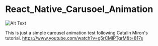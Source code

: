 # React_Native_Carusoel_Animation

![Alt Text](https://media.giphy.com/media/aQEzB1itiVi03kTmfl/giphy.gif)

This is just a simple carousel animation test following Catalin Miron's tutorial.
https://www.youtube.com/watch?v=g5rCMlPTgrM&t=817s
